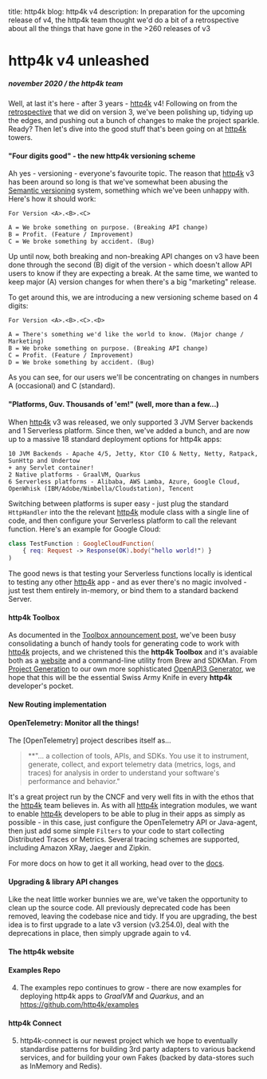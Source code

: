 title: http4k blog: http4k v4
description: In preparation for the upcoming release of v4, the http4k team thought we'd do a bit of a retrospective about all the things that have gone in the >260 releases of v3

# http4k v4 unleashed

##### november 2020 / the http4k team

Well, at last it's here - after 3 years - [http4k] v4! Following on from the [retrospective](/blog/retrospective_v3) that we did on version 3, we've been polishing up, tidying up the edges, and pushing out a bunch of changes to make the project sparkle. Ready? Then let's dive into the good stuff that's been going on at [http4k] towers.

#### "Four digits good" - the new http4k versioning scheme
Ah yes - versioning - everyone's favourite topic. The reason that [http4k] v3 has been around so long is that we've somewhat been abusing the [Semantic versioning](https://semver.org/) system, something which we've been unhappy with. Here's how it should work:

```
For Version <A>.<B>.<C>

A = We broke something on purpose. (Breaking API change)
B = Profit. (Feature / Improvement)
C = We broke something by accident. (Bug)
```

Up until now, both breaking and non-breaking API changes on v3 have been done through the second (B) digit of the version - which doesn't allow API users to know if they are expecting a break. At the same time, we wanted to keep major (A) version changes for when there's a big "marketing" release.

To get around this, we are introducing a new versioning scheme based on 4 digits:
```
For Version <A>.<B>.<C>.<D>

A = There's something we'd like the world to know. (Major change / Marketing)
B = We broke something on purpose. (Breaking API change)
C = Profit. (Feature / Improvement)
D = We broke something by accident. (Bug)
```

As you can see, for our users we'll be concentrating on changes in numbers A (occasional) and C (standard).

#### "Platforms, Guv. Thousands of 'em!" (well, more than a few...)
When [http4k] v3 was released, we only supported 3 JVM Server backends and 1 Serverless platform. Since then, we've added a bunch, and are now up to a massive 18 standard deployment options for http4k apps:
```
10 JVM Backends - Apache 4/5, Jetty, Ktor CIO & Netty, Netty, Ratpack, SunHttp and Undertow
+ any Servlet container!
2 Native platforms - GraalVM, Quarkus
6 Serverless platforms - Alibaba, AWS Lamba, Azure, Google Cloud, OpenWhisk (IBM/Adobe/Nimbella/Cloudstation), Tencent
```

Switching between platforms is super easy - just plug the standard `HttpHandler` into the the relevant [http4k] module class with a single line of code, and then configure your Serverless platform to call the relevant function. Here's an example for Google Cloud:
```kotlin
class TestFunction : GoogleCloudFunction(
    { req: Request -> Response(OK).body("hello world!") }
)
```

The good news is that testing your Serverless functions locally is identical to testing any other [http4k] app - and as ever there's no magic involved - just test them entirely in-memory, or bind them to a standard backend Server.

#### http4k Toolbox
As documented in the [Toolbox announcement post](/blog/guns_for_show), we've been busy consolidating a bunch of handy tools for generating code to work with [http4k] projects, and we christened this the **http4k Toolbox** and it's avaiable both as a [website](https://toolbox.httpk.org) and a command-line utility from Brew and SDKMan. From [Project Generation](https://toolbox.httpk.org/project) to our own more sophisticated [OpenAPI3 Generator](https://toolbox.httpk.org/openapi), we hope that this will be the essential Swiss Army Knife in every **http4k** developer's pocket.

#### New Routing implementation

#### OpenTelemetry: Monitor all the things!
The [OpenTelemetry] project describes itself as...
> **"... a collection of tools, APIs, and SDKs. You use it to instrument, generate, collect, and export telemetry data (metrics, logs, and traces) for analysis in order to understand your software's performance and behavior."

It's a great project run by the CNCF and very well fits in with the ethos that the [http4k] team believes in. As with all [http4k] integration modules, we want to enable [http4k] developers to be able to plug in their apps as simply as possible - in this case, just configure the OpenTelemetry API or Java-agent, then just add some simple `Filters` to your code to start collecting Distributed Traces or Metrics. Several tracing schemes are supported, including Amazon XRay, Jaeger and Zipkin.

For more docs on how to get it all working, head over to the [docs](/guide/modules/opentelemetry).

#### Upgrading & library API changes
Like the neat little worker bunnies we are, we've taken the opportunity to clean up the source code. All previously deprecated code has been removed, leaving the codebase nice and tidy. If you are upgrading, the best idea is to first upgrade to a late v3 version (v3.254.0), deal with the deprecations in place, then simply upgrade again to v4.

#### The http4k website

#### Examples Repo
4. The examples repo continues to grow - there are now examples for deploying http4k apps to *GraalVM* and *Quarkus*, and an 
https://github.com/http4k/examples

#### http4k Connect
5. http4k-connect is our newest project which we hope to eventually standardise patterns for building 3rd party adapters to various backend services, and for building your own Fakes (backed by data-stores such as InMemory and Redis). 

[http4k]: https://http4k.org
[Slack]: http://slack.kotlinlang.org/
